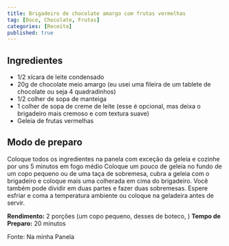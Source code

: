 ```yaml
---
title: Brigadeiro de chocolate amargo com frutas vermelhas
tag: [Doce, Chocolate, Frutas]
categories: [Receita]
published: true
---
```


## Ingredientes

- 1/2 xícara de leite condensado
- 20g de chocolate meio amargo (eu usei uma fileira de um tablete de chocolate ou seja 4 quadradinhos)
- 1/2 colher de sopa de manteiga
- 1 colher de sopa de creme de leite (esse é opcional, mas deixa o brigadeiro mais cremoso e com textura suave)
- Geleia de frutas vermelhas

## Modo de preparo

Coloque todos os ingredientes na panela com exceção da geleia e cozinhe por uns 5 minutos em fogo médio
Coloque um pouco de geleia no fundo de um copo pequeno ou de uma taça de sobremesa, cubra a geleia com o brigadeiro e coloque mais uma colherada em cima do brigadeiro. Você também pode dividir em duas partes e fazer duas sobremesas.
Espere esfriar e coma a temperatura ambiente ou coloque na geladeira antes de servir.

**Rendimento:** 2 porções (um copo pequeno, desses de boteco, )
**Tempo de Preparo:** 20 minutos

Fonte: Na minha Panela